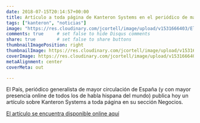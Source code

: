 ```yaml
---
date: 2018-07-15T20:14:57+00:00
title: Artículo a toda página de Kanteron Systems en el periódico de mayor circulación de España, El País
tags: ["kanteron", "noticias"]
image: "https://res.cloudinary.com/jcortell/image/upload/v1531666403/ElPais20180715.jpg"
comments: true     # set false to hide Disqus comments
share: true        # set false to share buttons
thumbnailImagePosition: right
thumbnailImage: https://res.cloudinary.com/jcortell/image/upload/v1531666403/ElPais20180715.jpg
coverImage: https://res.cloudinary.com/jcortell/image/upload/v1531666403/ElPais20180715.jpg
metaAlignment: center
coverMeta: out

---
```

El País, periódico generalista de mayor circulación de España (y con mayor presencia online de todos los de habla hispana del mundo) publica hoy un artículo sobre Kanteron Systems a toda página en su sección Negocios.

<!--more-->

[El artículo se encuentra disponible online aquí](https://elpais.com/economia/2018/07/13/actualidad/1531474247_894208.html)

